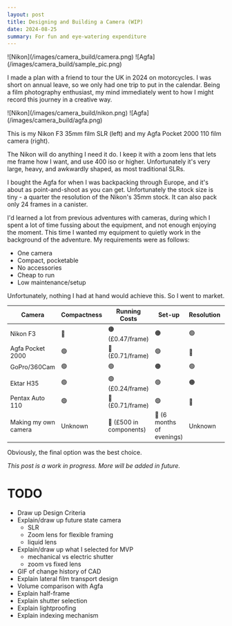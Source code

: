 ```yaml
---
layout: post
title: Designing and Building a Camera (WIP) 
date: 2024-08-25
summary: For fun and eye-watering expenditure
---
```


<div class="image-grid" markdown="1">
  ![Nikon](/images/camera_build/camera.png)
  ![Agfa](/images/camera_build/sample_pic.png)
</div>


I made a plan with a friend to tour the UK in 2024 on motorcycles. I was short on annual leave, so we only had one trip to put in the calendar. Being a film photography enthusiast, my mind immediately went to how I might record this journey in a creative way.

<div class="image-grid" markdown="1">
  ![Nikon](/images/camera_build/nikon.png)
  ![Agfa](/images/camera_build/agfa.png)
</div>

This is my Nikon F3 35mm film SLR (left) and my Agfa Pocket 2000 110 film camera (right).

The Nikon will do anything I need it do. I keep it with a zoom lens that lets me frame how I want, and use 400 iso or higher. Unfortunately it's very large, heavy, and awkwardly shaped, as most traditional SLRs.

I bought the Agfa for when I was backpacking through Europe, and it's about as point-and-shoot as you can get. Unfortunately the stock size is tiny - a quarter the resolution of the Nikon's 35mm stock. It can also pack only 24 frames in a canister.

I'd learned a lot from previous adventures with cameras, during which I spent a lot of time fussing about the equipment, and not enough enjoying the moment. This time I wanted my equipment to quietly work in the background of the adventure. My requirements were as follows:
- One camera
- Compact, pocketable
- No accessories
- Cheap to run
- Low maintenance/setup

Unfortunately, nothing I had at hand would achieve this. So I went to market.

| Camera             | Compactness | Running Costs   | Set-up | Resolution | Cool Factor |
|--------------------|-------------|-----------------|--------|------------|-------------|
| Nikon F3           | 🔴          | 🟠 (£0.47/frame) | 🟠     | 🟢         | 🟢          |
| Agfa Pocket 2000   | 🟢          | 🔴 (£0.71/frame) | 🟢     | 🔴         | 🟢          |
| GoPro/360Cam       | 🟢          | 🟢               | 🟠     | 🟢         | 🔴          |
| Ektar H35           | 🟢          | 🟢 (£0.24/frame) | 🟢     | 🟠         | 🟠          |
| Pentax Auto 110    | 🟢          | 🔴 (£0.71/frame) | 🟢     | 🔴         | 🟢          |
| Making my own camera| Unknown          | 🔴 (£500 in components) |   🔴 (6 months of evenings)  |    Unknown       | ♾️          |


Obviously, the final option was the best choice.

*This post is a work in progress. More will be added in future.*

# TODO
- Draw up Design Criteria
- Explain/draw up future state camera
  - SLR
  - Zoom lens for flexible framing
  - liquid lens
- Explain/draw up what I selected for MVP
  - mechanical vs electric shutter
  - zoom vs fixed lens
- GIF of change history of CAD
- Explain lateral film transport design
- Volume comparison with Agfa
- Explain half-frame
- Explain shutter selection
- Explain lightproofing
- Explain indexing mechanism